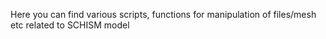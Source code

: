Here you can find various scripts, functions for manipulation of files/mesh etc related to SCHISM model
